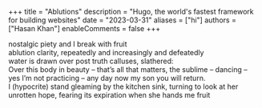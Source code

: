 +++
title = "Ablutions"
description = "Hugo, the world's fastest framework for building websites"
date = "2023-03-31"
aliases = ["hi"]
authors = ["Hasan Khan"]
enableComments = false
+++

nostalgic piety and I break with fruit \
ablution clarity, repeatedly and increasingly and defeatedly \
water is drawn over post truth calluses, slathered: \
Over this body in beauty – that’s all that matters, the sublime – dancing – yes I’m not practicing – any day now my son you will return. \
I (hypocrite) stand gleaming by the kitchen sink, turning to look at her unrotten hope, fearing its expiration when she hands me fruit